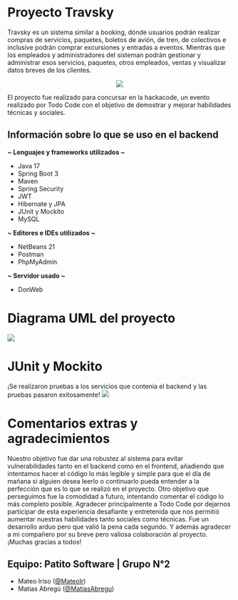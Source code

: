 # Proyecto Travsky

Travsky es un sistema similar a booking, dónde usuarios podrán realizar compras de servicios, paquetes, boletos de avión, de tren, de colectivos e inclusive podrán comprar excursiones y entradas a eventos. Mientras que los empleados y administradores del sisteman 
podrán gestionar y administrar esos servicios, paquetes, otros empleados, ventas y visualizar datos breves de los clientes.

<p align="center">
  <img src="https://i.imgur.com/xLhDQ3T.png"/>
</p>

El proyecto fue realizado para concursar en la hackacode, un evento realizado por Todo Code con el objetivo de demostrar y mejorar habilidades técnicas y sociales.  

## Información sobre lo que se uso en el backend

<b>~ Lenguajes y frameworks utilizados ~</b>
- Java 17 
- Spring Boot 3
- Maven
- Spring Security
- JWT
- Hibernate y JPA
- JUnit y Mockito
- MySQL

<b>~ Editores e IDEs utilizados ~</b>
- NetBeans 21
- Postman
- PhpMyAdmin

<b>~ Servidor usado ~</b>
- DonWeb

# Diagrama UML del proyecto
<img src="https://i.imgur.com/mvGRR79.jpg"/>

# JUnit y Mockito
¡Se realizaron pruebas a los servicios que contenia el backend y las pruebas pasaron exitosamente!
<img src="https://i.imgur.com/FF9lXGa.png"/>

# Comentarios extras y agradecimientos
Nuestro objetivo fue dar una robustez al sistema para evitar vulnerabilidades tanto en el backend como en el frontend, añadiendo que intentamos hacer el código lo más legible y simple para que el día de mañana si alguien desea leerlo o continuarlo pueda
entender a la perfección que es lo que se realizó en el proyecto. Otro objetivo que perseguimos fue la comodidad a futuro, intentando comentar el código lo más completo posible.
Agradecer principalmente a Todo Code por dejarnos participar de esta experiencia desafiante y entretenida que nos permitió aumentar nuestras habilidades tanto sociales como técnicas. Fue un desarrollo arduo pero que valió la pena cada segundo.
Y además agradecer a mi compañero por su breve pero valiosa colaboración al proyecto. ¡Muchas gracias a todos!

## Equipo: Patito Software | Grupo N°2
  - Mateo Iriso (<a href="https://github.com/MateoIr">@MateoIr</a>)
  - Matias Abregú (<a href="https://github.com/MatiasAbregu">@MatiasAbregu</a>)
